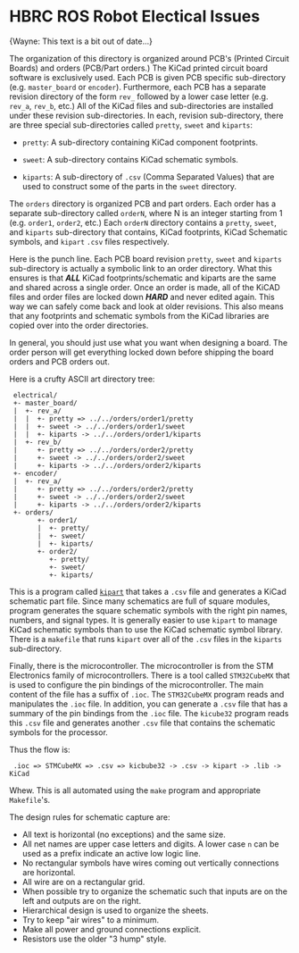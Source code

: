 <!--
MIT License

Copyright 2020 Home Brew Robotics Club

Permission is hereby granted, free of charge, to any person obtaining a copy of this
software and associated documentation files (the "Software"), to deal in the Software
without restriction, including without limitation the rights to use, copy, modify,
merge, publish, distribute, sublicense, and/or sell copies of the Software, and to
permit persons to whom the Software is furnished to do so, subject to the following
conditions:

The above copyright notice and this permission notice shall be included in all copies
or substantial portions of the Software.

THE SOFTWARE IS PROVIDED "AS IS", WITHOUT WARRANTY OF ANY KIND, EXPRESS OR IMPLIED,
INCLUDING BUT NOT LIMITED TO THE WARRANTIES OF MERCHANTABILITY, FITNESS FOR A PARTICULAR
PURPOSE AND NONINFRINGEMENT. IN NO EVENT SHALL THE AUTHORS OR COPYRIGHT HOLDERS BE LIABLE
FOR ANY CLAIM, DAMAGES OR OTHER LIABILITY, WHETHER IN AN ACTION OF CONTRACT, TORT OR
OTHERWISE, ARISING FROM, OUT OF OR IN CONNECTION WITH THE SOFTWARE OR THE USE OR OTHER
DEALINGS IN THE SOFTWARE.
-->

# HBRC ROS Robot Electical Issues

{Wayne: This text is a bit out of date...}

The organization of this directory is organized around PCB's (Printed Circuit Boards) and
orders (PCB/Part orders.)  The KiCad printed circuit board software is exclusively used.
Each PCB is given PCB specific sub-directory (e.g. `master_board` or `encoder`).  Furthermore,
each PCB has a separate revision directory of the form `rev_` followed by a lower case letter
(e.g. `rev_a`, `rev_b`, etc.)  All of the KiCad files and sub-directories are installed
under these revision sub-directories.  In each, revision sub-directory, there are three
special sub-directories called `pretty`, `sweet` and `kiparts`:

* `pretty`: A sub-directory containing KiCad component footprints.

* `sweet`: A sub-directory contains KiCad schematic symbols.

* `kiparts`: A sub-directory of `.csv` (Comma Separated Values) that are used
  to construct some of the parts in the `sweet` directory.

The `orders` directory is organized PCB and part orders.  Each order has a
separate sub-directory called `orderN`, where N is an integer starting from 1
(e.g. `order1`, `order2`, etc.)  Each `orderN` directory contains a `pretty`, `sweet`,
and `kiparts` sub-directory that contains, KiCad footprints, KiCad Schematic symbols,
and `kipart` `.csv` files respectively.

Here is the punch line.  Each PCB board revision `pretty`, `sweet` and `kiparts`
sub-directory is actually a symbolic link to an order directory.  What this ensures
is that ***ALL*** KiCad footprints/schematic and kiparts are the same and shared
across a single order.  Once an order is made, all of the KiCAD files and order
files are locked down ***HARD*** and never edited again.  This way we can safely
come back and look at older revisions.  This also means that any footprints and
schematic symbols from the KiCad libraries are copied over into the order directories.

In general, you should just use what you want when designing a board.  The order
person will get everything locked down before shipping the board orders and PCB
orders out.

Here is a crufty ASCII art directory tree:

     electrical/
     +- master_board/
     |  +- rev_a/
     |  |  +- pretty => ../../orders/order1/pretty
     |  |  +- sweet -> ../../orders/order1/sweet
     |  |  +- kiparts -> ../../orders/order1/kiparts
     |  +- rev_b/
     |     +- pretty => ../../orders/order2/pretty
     |     +- sweet -> ../../orders/order2/sweet
     |     +- kiparts -> ../../orders/order2/kiparts
     +- encoder/
     |  +- rev_a/
     |     +- pretty => ../../orders/order2/pretty
     |     +- sweet -> ../../orders/order2/sweet
     |     +- kiparts -> ../../orders/order2/kiparts	
     +- orders/
           +- order1/
           |  +- pretty/
           |  +- sweet/
           |  +- kiparts/
           +- order2/
              +- pretty/
              +- sweet/
              +- kiparts/

This is a program called [`kipart`](https://kipart.readthedocs.io/en/latest/)
that takes a `.csv` file and generates a KiCad schematic part file.  Since
many schematics are full of square modules, program generates the square
schematic symbols with the right pin names, numbers, and signal types.  It
is generally easier to use `kipart` to manage KiCad schematic symbols than
to use the KiCad schematic symbol library.  There is a `makefile` that runs
`kipart` over all of the `.csv` files in the `kiparts` sub-directory.

Finally, there is the microcontroller.  The microcontroller is from the
STM Electronics family of microcontrollers.  There is a tool called `STM32CubeMX`
that is used to configure the pin bindings of the microcontroller.  The main
content of the file has a suffix of `.ioc`.  The `STM32CubeMX` program reads
and manipulates the `.ioc` file.  In addition, you can generate a `.csv` file
that has a summary of the pin bindings from the `.ioc` file.  The `kicube32`
program reads this `.csv` file and generates another `.csv` file that contains
the schematic symbols for the processor.

Thus the flow is:

     .ioc => STMCubeMX => .csv => kicbube32 -> .csv -> kipart -> .lib -> KiCad

Whew.  This is all automated using the `make` program and appropriate `Makefile`'s.

The design rules for schematic capture are:

* All text is horizontal (no exceptions) and the same size.
* All net names are upper case letters and digits.  A lower case `n` can be used
  as a prefix indicate an active low logic line.
* No rectangular symbols have wires coming out vertically connections are horizontal.
* All wire are on a rectangular grid.
* When possible try to organize the schematic such that inputs are on the left
  and outputs are on the right.
* Hierarchical design is used to organize the sheets.
* Try to keep "air wires" to a minimum.
* Make all power and ground connections explicit.
* Resistors use the older "3 hump" style.

<!--

[Raspian Shutdown Button](https://www.quartoknows.com/page/raspberry-pi-shutdown-button#:~:text=Press%20the%20shutdown%20button.,stopped%2C%20aborting%20the%20shutdown%20procedure.)

USB2 Micro connector Pinouts:

USB_Micro-B_Amphenol_10103594-0001LF_Horizontal

  USB_MICRO_B;S+T:FCI_10118194_0001LF;CONN USB MICRO B RECPT SMT R/A 1:[bus_loki: N23]
    Newark element14:67T2260 [Amphenol: 10118194-0001LF] 1/$0.403 10/$0.388 

1: VBUS +
2: D-
3: D+
4: ID
5: GND

H-Bridges

MTS62C19A: Pretty complicated, current sense resistor.  $1.09
TC78H651xxx: 7V max $1.25
LV8549MC: 1 Amp total output. $1.29

TI: DRV8870DDAR dumb dual H-bridge, NFET's; no thermal; $1.92

Grove:

All:
  pin3=VCC
  pin4=GND
Digital:
  pin1=Dn (bi_directional)
  pin2=Dn+2 (bi_directional)
Analog:
  pin1=An (Analog)
  pin2=Dn+2 (Analog)
UART:
  pin1=RX
  pin2=TX
I2C:
  pin1=SCL
  pin2=SDA

Part Number	Pin 1	Pin 2	Size	Part		Title
101020000	RX	TX	N/S			Serial	Grove - Serial Camera Kit  Serial
101020001	A0	NC	1x1	WSP2110		HCHO Sensor
101020002	A0	NC	1x2			GROVE GAS SENSOR(O2)
101020003	D0	NC	1x1			GROVE BUTTON (pull down resistor)
101020004	D0	NC	1x1			GROVE SWITCH
101020005	D0	NC	1x1	MVS0608.02	Collision
101020006	A0	NC	1x2	MQ-3		Gas Sensor (alchool)
101020008	A0	NC	1x3~			Moisture Sensor
101020009						Line Finder (obsolete)
101020010	A0	NC	1~x2~			Ultrasonic Ranger
101020011	A0	NC	1x2	DHT11		Temp/Humidity Sensor
101020012	A0	NC	--			Dust Sensor
101020013	SCL	SDA	--	DS1307		Real Time Clock
101020014				GL5528, LM358	Grove Light Sensor (Digi-Key discontinued)
101020015	A0	NC	1x1	LM358, NCP18WF104	Temperature Sensor
101020016	NC	SIG	1x1	TSOP382		Infrared Receiver
101020017	A0	NC	1x1			Rotory Angle Sensor (potentiometer)
101020018	A0	NC	1x1			Water Sensor
101020019	A0	NC	1x2	AM2302		Humidity Sensor
101020020	D0	NC	1x2			PIR Motion Sensor
101020021						Air Quality Sensor  (obsolete)
101020022						Light Sensor  (obsolete)
101020023	A0	NC	1x1	LM386		Sound Sensor
-
101020025	D0	NC	1x1	LM386		Tilt Switch




101020017	A0	NC	1x1			Rotary Angle Sensor (10K Pot)
101020025	Dn	NC	1x1			Tilt Switch (digital)
101020028	A0	A1	1x2			Thumb Joystick (2 20K Pot's)

Timer Notes:

There are at total of 14 timer modules in STM32F767:
* 2 Advanced 16-bit timers (TIM1/TIM8): 4-inputs and 6-outputs. (Has PWM shoot through protection!)
* 4 Medium 16/32-bit timers (TIM2/TIM3/TIM4/TIM5): 4-inputs and 4-outputs:
  * TIM3/TIM4: 16-bit timers
  * TIM2/TIM8: 32-bit timers
* 2 Basic 16-bit timers: (TIM6/TIM7): 0-inputs and 0-outputs.  Internal timers only.
* 6 General Purpose 16-bit Counters (TIM9/TIM10/TIM11/TIM12/TIM13/TIM14):
  * TIM9/TIM12: 2-inputs and 2-outputs
  * TIM10/TIM11/TIM13/TIM14: 1-input and 1-output
Thus, the total number of counters is 14.  Note that typically, the input and the output
pin are one and the same, so it can only be used as either an input or an output but not both.
Also, only the first 6 counters listed above support encoder mode.
By the way, this is a lot of counters to pay around with!

The devices that need timing support are:
* 1 Lidar:
  Some of the less expensive Lidars out there need a PWM signal for the motor control.
* 16 LED's:
  There is GPIO pin dedictated to each LED.
  It would be nice to be able to PWM the LED's.
  After some thought, the conclusion is to put all 16 LED's on one 16-bit port
  and use DMA triggered off of a timer to transfer a 16-bit wide LED "waveform" to the the port.
  The LED "waveform" send bit0 to LED1, bit1 to LED2, ..., bit15 to LED16.
  This is very similar to the writing a wave form out to a DAC to play a
  (sound)[https://vivonomicon.com/2019/07/05/bare-metal-stm32-programming-part-9-dma-megamix/]
  The DMA is put into circular mode and the timer can be adjusted to tweak the waveform "frequency".
  If this does not work, PWM is probably out.
* 7 Sonar's:
  There is one trigger and one echo line per sonar.
  Again the concept is to detect the echos using the External Interrupt functionality.
  It is a little strange because, there are 16 pin change interrupts and they can be
  mappped to pretty my any GPIO pin.  It is only possible to select one pin N form PA, ..., PJ
  for external interrupt.  Thus, PA0, PB1, ..., PJ15, would work or PA0, PA1, ..., PA15,
  of some mixture of PA0, PB1, PA2, PC3, ...., PB15.  The SYSCFG registers are used to set
  the pin selections up in addition to the Extended Interrupts (EXTI).  There needs to be one
  a free running timer to time length of the echo pulses.
* 4 Servos:
  There a 3 servos for the arm and 1 extra server.
  Accurate pulse widths between 1ms and 2s are very desirble to prevent servo chatter.
  Servos only need to be updated approximately every 20ms with a pulse that is between 1ms and 2ms.
  Making the pulse width very accurate is a requirement,
  but the inter pulse time is not that critical.
* 2 Encoders:
  There are 2 encoders and each encoder requres two inputs signals.
  The encoder mode for the STM requires 2 timer inputs per encoder.
* 2 Motors:
  There are two drive motors.
  Each motor driver has two inputs where one input is active PWM and the other side
  is either high or low.
  There is no need to PWM both inputs at the same time.
  Another way to to think of it is that one side will fractional PWM
  and the other side will be either 100% or 0% PWM.
  This will chew up 4 timer outputs for both motors.

The summary is:
* LED's:    0 inputs, 0 outputs, 1 timer needed trigger DMA to write to LED's.
* Sonars:   0 inputs, 0 outputs, 1 EXTI interrupt + 1 free running timer.
* Servos:   0 inputs, 4 outputs, 0 interrupts (PWM) + 1 32-bit timer module with 4 PWM's enabled.
* Encoders: 4 inputs, 0 outputs, 2 timer modules (1 per encoder) + 1 timer (sysclock?) for PID loop.
* Motors:   0 inputs, 4 outputs, 0 interrupts (PWM) + 1 timer module with 4 PWM's enabled.

Lidar Notes:

Lidars are kind of a mess.  All of them have different interfaces.  The right strategy
is a daughter board strategy.  The maximum number of pins seems to be 7:
  * VCC (5V)
  * GND (0V)
  * TX (3.3V)
  * RX (3.3V)
  * MOTOR_PWM (3.3v)
  * MOTOR_EN (3.3v)
  * DEV_EN (3.3V)
This board can be quite small.

* YDLIDAR X2:
  * Cost: $69US
  * Range: 8m
  * Voltage 4.8V - 5V - 5.2
  * Start current: 300mA - 400mA - 500 mA
  * Working current: 200mA - 350mA - 380 mA
  * RPM: 5Hz - 8Hz
  * Pins:
    * M_CTR (PWM or volatage) 0V - 1.8V 3.3V. 0% duty cylce => full speed .
    * GND
    * Tx  (115200 8N1) 1.8V -3.3V - 3.5V
    * VCC

* YDLIDAR X4:
  * Cost: $99US
  * Range 10m
  * Scan Rate: 6-12Hz
  * Volatage: 4.8V - 5V - 5.2V
  * Start Current: 400mA - 450mA - 480mA
  * Working Current: 330mA - 350mA - 380mA
  * Pins:  PH1.25-8P
    * VCC 5V
    * Tx 3.3V 128000 8N1
    * Rx 3.3V
    * GND
    * M_EN (Motor Enable) 3.3V
    * DEV_EN (Device Enable) 3.3V
    * M_SCTP (Motor Speed Control) Voltage or PWM 0-3.3
    * NC
  
* RPLidar A1M8:
  * Cost: $99US
  * 115200 8N1
  * Voltage: 5V(typical) - 9V
  * MOTOCTL: 0V - VMOTO
  * VCC_5: 5V
  * TX: 0-5V
  * RX 0-5V
  * Start Current 500mA - 600mA
  * Working current: 300mA - 350mA
  * Pins
    * Connector 1:  PH1.25-4P
      * TX 115200 8N1 3.3V
      * RX
      * VCC
      * GND
    * Connector2:  PH1.25-3P
      * VMOTOR 5V (9V max)
      * MOTOCTL
      * GND

* YDLIDAR G2:
  * Cost: $159US
  * Range: 12m
  * Scan Rate: 5-12Hz
  * Voltage 4.8-5.0-5.2V
  * Start Current: 550mA-600ma-650mA
  * Sleep: <50mA
  * Working Current: 250mA-300mA-350mA
  * Pins: PH1.125-5P
    * NC
    * GND
    * Rx (230400 8N1) 3.3V
    * Tx
    * VCC

* YDLIDAR G4:
  * Cost $304.20US
  * Range: 16m
  * Scan Rate: 5-7-10Hz
  * Voltage: 4.8-5-5.2V
  * Start Current: 700-800-850mA
  * Standby Current: < 50mA
  * Working Current: 350-400-450mA
  * Pins same as G2

-->